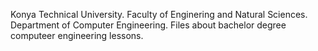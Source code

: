 Konya Technical University. Faculty of Enginering and Natural Sciences. Department of Computer Engineering. Files about bachelor degree computeer engineering lessons.
